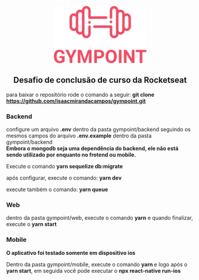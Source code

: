 <p align="center">
  <img src="https://github.com/isaacmirandacampos/gympoint/blob/master/.github/gympoint.png" width="250" >
</p>
<h2 align="center" >Desafio de conclusão de curso da Rocketseat</h2>

para baixar o repositório rode o comando a seguir:
<strong> git clone https://github.com/isaacmirandacampos/gympoint.git </strong> <br/>

### Backend


configure um arquivo <strong>.env</strong> dentro da pasta gympoint/backend seguindo os mesmos campos do arquivo <strong>.env.example</strong> dentro da pasta gympoint/backend <br/>
<strong>Embora o mongodb seja uma dependência do backend, ele não está sendo utilizado por enquanto no frotend ou mobile.</strong>
<br />

Execute o comando <strong>yarn sequelize db:migrate</strong>

após configurar, execute o comando: <strong>yarn dev</strong> <br/>

execute também o comando: <strong> yarn queue </strong><br/>

### Web

dentro da pasta gympoint/web, execute o comando <strong>yarn</strong> e quando finalizar, execute o <strong>yarn start</strong><br />

### Mobile

<strong>O aplicativo foi testado somente em dispositivo ios</strong>

Dentro da pasta gympoint/mobile, execute o comando <strong>yarn </strong> e logo após o <strong>yarn start</strong>, em seguida você pode executar o <strong>npx react-native run-ios</strong> <br />
  

